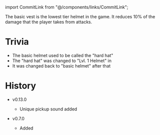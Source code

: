 import CommitLink from "@/components/links/CommitLink";

The basic vest is the lowest tier helmet in the game. It reduces 10% of the damage that the player takes from attacks.

# Trivia

 - The basic helmet used to be called the "hard hat"
 - The "hard hat" was changed to "Lvl. 1 Helmet" in <CommitLink sha="1da8f75e"/>
 - It was changed back to "basic helmet" after that

# History

 - v0.13.0
   - Unique pickup sound added 

 - v0.7.0
   - Added 
